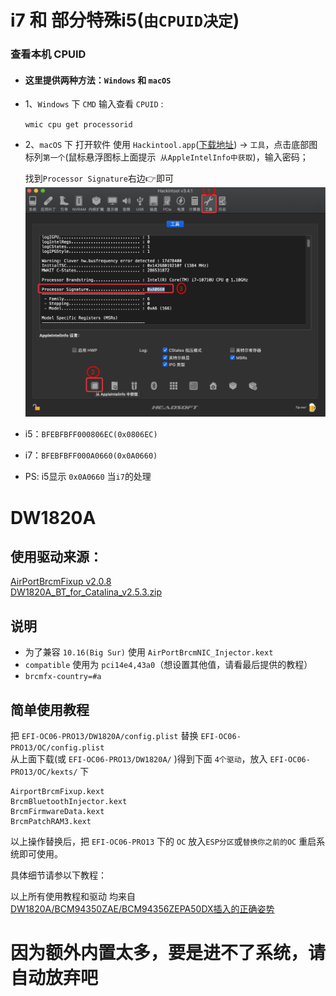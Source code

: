 # i7 和 部分特殊i5(`由CPUID决定`)
### 查看本机 CPUID  
- #### 这里提供两种方法：`Windows` 和 `macOS`

- 1、`Windows` 下 `CMD` 输入查看 `CPUID` :  

  `wmic cpu get processorid`

- 2、`macOS` 下 打开软件 使用 `Hackintool.app`([下载地址](https://github.com/headkaze/Hackintool/releases/latest/download/Hackintool.zip)) -> `工具`，点击底部图标列`第一个`(鼠标悬浮图标上面提示` 从AppleIntelInfo中获取`)，输入密码；

  找到`Processor Signature`右边👉即可
![macOS下查看CPUID](macOS下查看CPUID.png)

- i5：`BFEBFBFF000806EC(0x0806EC)`  
- i7：`BFEBFBFF000A0660(0x0A0660)`  
- PS: i5显示 `0x0A0660` 当`i7`的处理  




# DW1820A
## 使用驱动来源：
[AirPortBrcmFixup v2.0.8](http://7.daliansky.net/DW1820A/AirportBrcmFixup-2.0.8-RELEASE.zip)  
[DW1820A_BT_for_Catalina_v2.5.3.zip](http://7.daliansky.net/DW1820A/DW1820A_BT_for_Catalina_v2.5.3.zip)

 ## 说明
  - 为了兼容 `10.16(Big Sur)` 使用 `AirPortBrcmNIC_Injector.kext`
  - `compatible` 使用为 `pci14e4,43a0`（想设置其他值，请看最后提供的教程）
  - `brcmfx-country=#a`

  ## 简单使用教程
 把 `EFI-OC06-PRO13/DW1820A/config.plist` 替换 `EFI-OC06-PRO13/OC/config.plist`  
 从上面下载(或 `EFI-OC06-PRO13/DW1820A/` )得到下面 `4个驱动`，放入 `EFI-OC06-PRO13/OC/kexts/` 下
 
 ```
AirportBrcmFixup.kext
BrcmBluetoothInjector.kext
BrcmFirmwareData.kext
BrcmPatchRAM3.kext
```
以上操作替换后，把 `EFI-OC06-PRO13` 下的 `OC` 放入`ESP分区`或`替换你之前的OC` 重启系统即可使用。

具体细节请参以下教程：

 以上所有使用教程和驱动 均来自 [DW1820A/BCM94350ZAE/BCM94356ZEPA50DX插入的正确姿势](https://blog.daliansky.net/DW1820A_BCM94350ZAE-driver-inserts-the-correct-posture.html)


 # 因为额外内置太多，要是进不了系统，请自动放弃吧
